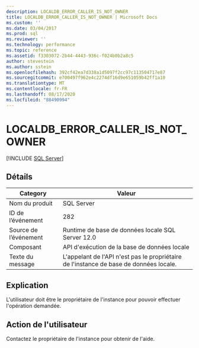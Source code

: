 ```yaml
---
description: LOCALDB_ERROR_CALLER_IS_NOT_OWNER
title: LOCALDB_ERROR_CALLER_IS_NOT_OWNER | Microsoft Docs
ms.custom: ''
ms.date: 03/04/2017
ms.prod: sql
ms.reviewer: ''
ms.technology: performance
ms.topic: reference
ms.assetid: f3303072-2b44-4443-936c-f024b0b2a8c5
author: stevestein
ms.author: sstein
ms.openlocfilehash: 392cf42ea7d338a1d5097f2cc97c113504717e87
ms.sourcegitcommit: e700497f962e4c2274df16d9e651059b42ff1a10
ms.translationtype: MT
ms.contentlocale: fr-FR
ms.lasthandoff: 08/17/2020
ms.locfileid: "88490994"
---
```

# <a name="localdb_error_caller_is_not_owner"></a>LOCALDB_ERROR_CALLER_IS_NOT_OWNER
 [!INCLUDE [SQL Server](../../includes/applies-to-version/sqlserver.md)]
    
## <a name="details"></a>Détails  
  
|Category|Valeur|  
|-|-|  
|Nom du produit|SQL Server|  
|ID de l’événement|282|  
|Source de l’événement|Runtime de base de données locale SQL Server 12.0|  
|Composant|API d'exécution de la base de données locale|  
|Texte du message|L'appelant de l'API n'est pas le propriétaire de l'instance de base de données locale.|  
  
## <a name="explanation"></a>Explication  
 L'utilisateur doit être le propriétaire de l'instance pour pouvoir effectuer l'opération demandée.  
  
## <a name="user-action"></a>Action de l'utilisateur  
 Contactez le propriétaire de l'instance pour obtenir de l'aide.  
  
  
